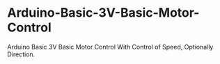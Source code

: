 # Arduino-Basic-3V-Basic-Motor-Control
Arduino Basic 3V Basic Motor Control With Control of Speed, Optionally Direction.
